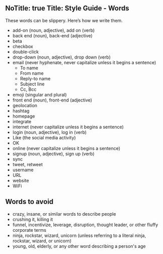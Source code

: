 NoTitle: true
Title: Style Guide - Words
---
These words can be slippery. Here’s how we write them.

* add-on (noun, adjective), add on (verb)
* back end (noun), back-end (adjective)
* beta
* checkbox
* double-click
* drop-down (noun, adjective), drop down (verb)
* email (never hyphenate, never capitalize unless it begins a sentence)
  * To name
  * From name
  * Reply-to name
  * Subject line
  * Cc, Bcc
* emoji (singular and plural)
* front end (noun), front-end (adjective)
* geolocation
* hashtag
* homepage
* integrate
* internet (never capitalize unless it begins a sentence)
* login (noun, adjective), log in (verb)
* Like (the social media activity)
* OK
* online (never capitalize unless it begins a sentence)
* signup (noun, adjective), sign up (verb)
* sync
* tweet, retweet
* username
* URL
* website
* WiFi

## Words to avoid

* crazy, insane, or similar words to describe people
* crushing it, killing it
* funnel, incentivize, leverage, disruption, thought leader, or other fluffy corporate terms
* ninja, rockstar, wizard, unicorn (unless referring to a literal ninja, rockstar, wizard, or unicorn)
* young, old, elderly, or any other word describing a person's age
